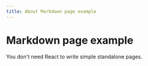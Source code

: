 ```yaml
---
title: About Markdown page example
---
```


# Markdown page example

You don't need React to write simple standalone pages.
